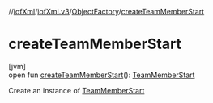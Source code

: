 //[iofXml](../../../index.md)/[iofXml.v3](../index.md)/[ObjectFactory](index.md)/[createTeamMemberStart](create-team-member-start.md)

# createTeamMemberStart

[jvm]\
open fun [createTeamMemberStart](create-team-member-start.md)(): [TeamMemberStart](../-team-member-start/index.md)

Create an instance of [TeamMemberStart](../-team-member-start/index.md)

